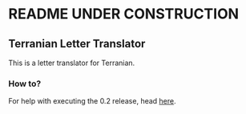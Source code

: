 # README UNDER CONSTRUCTION

## Terranian Letter Translator
This is a letter translator for Terranian.

### How to?
For help with executing the 0.2 release, head [here](https://github.com/FuzzyTheFoxx/Terranian-Translator/blob/main/PageFiles/HELP.md).
